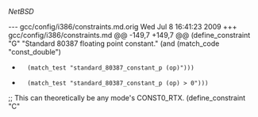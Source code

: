 $NetBSD$

--- gcc/config/i386/constraints.md.orig	Wed Jul  8 16:41:23 2009
+++ gcc/config/i386/constraints.md
@@ -149,7 +149,7 @@
 (define_constraint "G"
   "Standard 80387 floating point constant."
   (and (match_code "const_double")
-       (match_test "standard_80387_constant_p (op)")))
+       (match_test "standard_80387_constant_p (op) > 0")))
 
 ;; This can theoretically be any mode's CONST0_RTX.
 (define_constraint "C"
